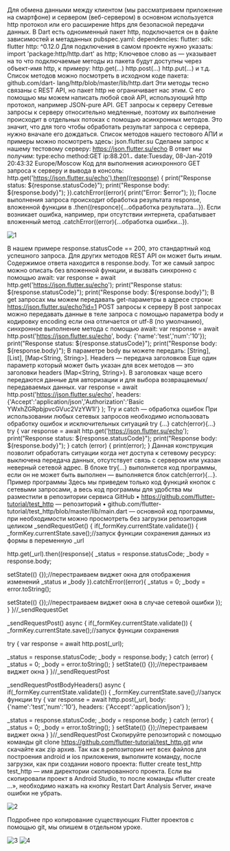Для обмена данными между клиентом (мы рассматриваем приложение на 
смартфоне) и сервером (веб-сервером) в основном используется http 
протокол или его расширение https для безопасной передачи данных.
В Dart есть одноименный пакет http, подключается он в файле зависимостей 
и метаданных pubspec.yaml:
dependencies:
flutter:
sdk: flutter
http: ^0.12.0
Для подключения в самом проекте нужно указать:
import 'package:http/http.dart' as http;
Ключевое слово as — указывает на то что подключаемые методы из пакета 
будут доступны через объект-имя http, к примеру:
http.get(...) 
http.post(...) 
http.put(...) 
и т.д.
Список методов можно посмотреть в исходном коде пакета: github.com/dart-
lang/http/blob/master/lib/http.dart
Эти методы тесно связаны с REST API, но пакет http не ограничивает нас 
этим. С его помощью мы можем написать любой свой API, использующий 
http протокол, например JSON-pure API.
GET запросы к серверу
Сетевые запросы к серверу относительно медленные, поэтому их выполнение 
происходит в отдельных потоках с помощью асинхронных методов. Это 
значит, что для того чтобы обработать результат запроса с сервера, нужно 
вначале его дождаться.
Список методов нашего тестового АПИ и примеры можно посмотреть 
здесь: json.flutter.su
Сделаем запрос к нашему тестовому серверу: https://json.flutter.su/echo
В ответ мы получим:
type:echo
method:GET
ip:88.201.***.***
date:Tuesday, 08-Jan-2019 20:43:32 Europe/Moscow
Код для выполнения асинхронного GET запроса к серверу и вывода в 
консоль:
http.get('https://json.flutter.su/echo').then((response) {
print("Response status: ${response.statusCode}");
print("Response body: ${response.body}");
}).catchError((error){
print("Error: $error");
});
После выполнения запроса происходит обработка результата response, 
вложенной функции в .then((responce){...обработка результата...}).
Если возникает ошибка, например, при отсутствии интернета, срабатывает 
вложенный метод .catchError((error){...обработка ошибки...}).

![1](https://user-images.githubusercontent.com/83748388/234250027-1ab90f69-d348-4d16-83a6-fd195ef54859.png)

В нашем примере response.statusCode == 200, это стандартный код успешного запроса. Для других методов REST API он может быть иным.
Содержимое ответа находится в response.body.
Тот же самый запрос можно описать без вложенной функции, и вызвать синхронно с помощью await:
var response = await http.get('https://json.flutter.su/echo');
print("Response status: ${response.statusCode}");
print("Response body: ${response.body}");
В get запросах мы можем передавать get-параметры в адресе строки:
https://json.flutter.su/echo?id=1
POST запросы к серверу
В post запросах можно передавать данные в теле запроса с помощью параметра body и кодировку encoding если она отличается от utf-8 (по умолчанию), синхронное выполнение метода с помощью await:
var response = await http.post('https://json.flutter.su/echo', body: {'name':'test','num':'10'});
print("Response status: ${response.statusCode}");
print("Response body: ${response.body}");
В параметре body вы можете передать: [String], [List<int>], [Map<String, String>].
Headers — передача заголовков
Еще один параметр который может быть указан для всех методов — это заголовки headers (Map<String, String>). В заголовках чаще всего передаются данные для авторизации и для выбора возвращаемых/передаваемых данных.
var response = await http.post('https://json.flutter.su/echo',
headers: {'Accept':'application/json','Authorization':'Basic YWxhZGRpbjpvcGVuc2VzYW1l'}
);
Try и catch — обработка ошибок
При использовании любых сетевых запросов необходимо использовать обработку ошибок и исключительных ситуаций
try {...} catch(error){...}
try {
var response = await http.get('https://json.flutter.su/echo');
print("Response status: ${response.statusCode}");
print("Response body: ${response.body}");
} catch (error) {
print(error);
}
Данная конструкция позволит обработать ситуации когда нет доступа к сетевому ресурсу: выключена передача данных, отсутствует связь с сервером или указан неверный сетевой адрес. В блоке try{...} выполняется код программы, если он не может быть выполнен — выполняется блок catch(error){...}.
Пример программы
Здесь мы приведем только код функций кнопок с сетевыми запросами, а весь код программы для удобства мы разместили в репозитории сервиса GitHub 
•	https://github.com/flutter-tutorial/test_http — репозиторий
•	github.com/flutter-tutorial/test_http/blob/master/lib/main.dart — основной код программы, при необходимости можно просмотреть без загрузки репозитория целиком
_sendRequestGet() {
if(_formKey.currentState.validate()) {
_formKey.currentState.save();//запуск функции сохранения данных из формы в переменную _url

http.get(_url).then((response){
_status = response.statusCode;
_body = response.body;

setState(() {});//перестраиваем виджет окна для отображения изменений _status и _body
}).catchError((error){
_status = 0;
_body = error.toString();

setState(() {});//перестраиваем виджет окна в случае сетевой ошибки
});
}
}//_sendRequestGet

_sendRequestPost() async {
if(_formKey.currentState.validate()) {
_formKey.currentState.save();//запуск функции сохранения

try {
var response = await http.post(_url);

_status = response.statusCode;
_body = response.body;
} catch (error) {
_status = 0;
_body = error.toString();
}
setState(() {});//перестраиваем виджет окна
}
}//_sendRequestPost

_sendRequestPostBodyHeaders() async {
if(_formKey.currentState.validate()) {
_formKey.currentState.save();//запуск функции
try {
var response = await http.post(_url,
body: {'name':'test','num':'10'},
headers: {'Accept':'application/json'}
);

_status = response.statusCode;
_body = response.body;
} catch (error) {
_status = 0;
_body = error.toString();
}
setState(() {});//перестраиваем виджет окна
}
}//_sendRequestPost
Скопируйте репозиторий с помощью команды
git clone https://github.com/flutter-tutorial/test_http.git
или скачайте как zip архив.
Так как в репозитории нет всех файлов для построения android и ios приложения, выполните команду, после загрузки, как при создании нового проекта:
flutter create test_http
test_http — имя директории скопированного проекта.
Если вы скопировали проект в Android Studio, то после команды «flutter create ...», необходимо нажать на кнопку Restart Dart Analysis Server, иначе ошибки не убрать.
  
![2](https://user-images.githubusercontent.com/83748388/234250279-606ddaa4-84cd-4fd9-8b9c-df3db6d99c00.png)

Подробнее про копирование существующих Flutter проектов с помощью git, мы опишем в отдельном уроке.
  
![3](https://user-images.githubusercontent.com/83748388/234250333-1443edae-3109-4a15-ae03-c9517a495edf.jpg)
![4](https://user-images.githubusercontent.com/83748388/234250347-0b001848-89af-447e-a94a-75a36ffa68e8.jpg)


